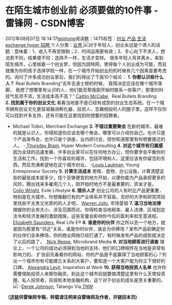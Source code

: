 
# 在陌生城市创业前 必须要做的10件事 - 雷锋网 - CSDN博客


2012年08月07日 18:14:17[leiphone](https://me.csdn.net/leiphone)阅读数：1475标签：[创业																](https://so.csdn.net/so/search/s.do?q=创业&t=blog)[产品																](https://so.csdn.net/so/search/s.do?q=产品&t=blog)[生活																](https://so.csdn.net/so/search/s.do?q=生活&t=blog)[exchange																](https://so.csdn.net/so/search/s.do?q=exchange&t=blog)[hyper																](https://so.csdn.net/so/search/s.do?q=hyper&t=blog)[招聘																](https://so.csdn.net/so/search/s.do?q=招聘&t=blog)[
							](https://so.csdn.net/so/search/s.do?q=hyper&t=blog)[
																					](https://so.csdn.net/so/search/s.do?q=exchange&t=blog)个人分类：[业界																](https://blog.csdn.net/leiphone/article/category/873390)
[
																								](https://so.csdn.net/so/search/s.do?q=exchange&t=blog)
[
				](https://so.csdn.net/so/search/s.do?q=生活&t=blog)
[
			](https://so.csdn.net/so/search/s.do?q=生活&t=blog)
[
		](https://so.csdn.net/so/search/s.do?q=产品&t=blog)
[
	](https://so.csdn.net/so/search/s.do?q=创业&t=blog)
![](http://www.leiphone.com/wp-content/uploads/2012/08/Startup_City-150x150.png)对于年轻人，创业永远是个诱人的话题：意味着：1、收入不再受限制；2、时间运用更有效；3、手心向下不求人，想法若不同，结果便不同；选择不一样，生活才变样。
很多年轻人背井离乡，来到陌生城市，心里揣着一个创业梦。但因为因特网，使得每个人创业成为可能，而且就像为你的孩子选择学校一样，在一个城市开始创业的的时候有几个因素是要考虑的。询问了许多成功创业家后，我们的得出了下面10个结论：
**1. 你都认识些什么人？**
Real Bullets Branding“去年去波士顿的时候， 我得决定应该在哪个城市落脚， 我想了想哪里有认识的人，他们能否帮我刚开始时联系一些客户，那里的科技气氛浓不浓，生活成本高不高？”
[Caitlin
 McCabe](http://www.twitter.com/caitlinmc),  Real Bullets Branding
**2. 找到属于你的创业文化**
看看当地是不是已经有成型的创业生态系统。在一个城市拥有创业文化更容易融进孵化器、投资人、志趣相投的人的圈子里。这样不仅你可以找到许多支持，还有可能在这里找到你想要的招聘者。
- Michael Tolkin, Merchant Exchange
**3. 不错过重要聚会**
在新的城市，最难的就是认识人，你得知道你应该去哪个聚会，哪里可以介绍你自己。也许只是个产品发布会，也许只是个讲座，业内研讨会，但你知道那里有你想要接近的人。
-[ Thursday
 Bram](http://www.twitter.com/thursdayb), Hyper Modern Consulting
**4. 对这个城市有归属感**
因为全球的迅速发展，许多创业家可以在任何地方办公，但你要学会平衡你的生活和工作。找到一个你喜欢的城市，包括环境和人，这里应该有你留念的东西，然后充满希望地在这个城市创业。
-[Louis
 Lautman](http://twitter.com/louislautman), Young Entrepreneur Society
**5. 计算生活成本**
房租、食物、办公设施，计算清楚这些的最低成本是多少。找个足够便宜的地方开始，以便你能为产品承担更多的风险，腾出钱来多雇用几个人，刚开始时地方不是最重要的，资金才是。
[Colin
 Wright](http://www.twitter.com/colinismyname), Exile Lifestyle
**6. 猎杀人才**
创业公司的人有时比产品更重要，特别是在大城市，你想推翻已有的产业体系并不容易。去好的大学和研究项目里找些不太贵又优质的的人才吧。
[Warren
 Jolly](http://twitter.com/warrenjolly), 市场营销
**7. 温习当地法律**
根据你的业务大小、涉及范围而论。你得检查当地税率、雇人法律、区域划定法令和经济发展的激励措施，这些变量会影响你今后的盈利率和生意进程。
[Elizabeth
 Saunders](http://www.twitter.com/RealLifeE), Real Life E®
**8. 谁是你的伙伴**
你之所以去一个地方，就是因为那里有“邻近”关系，谁是你的伙伴，谁会为你捧场？发布产品前确定你的伙伴们会来捧场，你的商业网络已经打通了。有时候发布产品的成败就决定了以后的路了。
[ Nick
 Reese](http://www.twitter.com/nickreese), Microbrand Media
**9. 对当地顾客进行调查**
理论上，一个公司的成功必须得到当地的支持，他们的口碑相传在当地是非常有影响力的。 扩张前先看看你的网站、你的产品是不是赢得了当地顾客的心？列出一个城市你有可能建立关系的大客户，要知道一个大客户能为你立下很好的口碑。
[Alexandra
 Levit](http://www.twitter.com/alevit), Inspiration at Work
**10. 获得当地投资人名单**
也许你需要借助投资人来帮你融资，到达这个城市前就要搞清楚这里有什么天使投资圈，私人投资者，风投和本地金融机构，这个对于创业的成长是至关重要的。
![](http://www.leiphone.com/wp-content/uploads/2012/08/Warren-Jolly-1.jpg)
-[Derek
 Johnson](http://www.twitter.com/thederekjohnson), Tatango
Via[ TNW](http://thenextweb.com/entrepreneur/2012/08/05/12-things-to-consider-when-deciding-where-to-start-up/)

**（****[济慈](http://www.leiphone.com/author/emerson)****供****雷锋网****专稿，转载请注明来自雷锋网及作者，并链回本页)**

